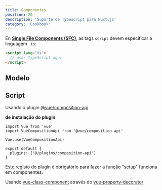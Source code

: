 ```yaml
---
title: Componentes
position: 20
description: 'Suporte de Typescript para Nuxt.js'
category: 'Cookbook'
---
```


En [**Single File Components (SFC)**](https://vuejs.org/v2/guide/single-file-components.html), as tags `script` devem especificar a linguagem ` ts`:
```html
<script lang="ts">
  // usar TypeScript aqui
</script>
```

## Modelo

<inject-code query="shared/components/template.html"></inject-code>

## Script


<tabs :options="{ useUrlFragment: false }">
  <tab name="Options API">  

<inject-code query="shared/components/script.options-api.ts"></inject-code>

  </tab>
  <tab name="Composition API">

Usando o plugin [@vue/composition-api](https://github.com/vuejs/composition-api) 

<alert type="info">

**de instalação do plugin**

```js{}[plugins/composition-api.js]
import Vue from 'vue'
import VueCompositionApi from '@vue/composition-api'

Vue.use(VueCompositionApi)
```

```js{}[nuxt.config.js]
export default {
  plugins: ['@/plugins/composition-api']
}
```

Este registo do plugin é obrigatório para fazer a função "setup" funciona em componentes.


</alert>

<inject-code query="shared/components/script.composition-api.ts"></inject-code>

  </tab>
  <tab name="Class API">  

Usando [vue-class-component](https://github.com/vuejs/vue-class-component) através do [vue-property-decorator](https://github.com/kaorun343/vue-property-decorator)

<inject-code query="shared/components/script.class-api.ts"></inject-code>

  </tab>
</tabs>
